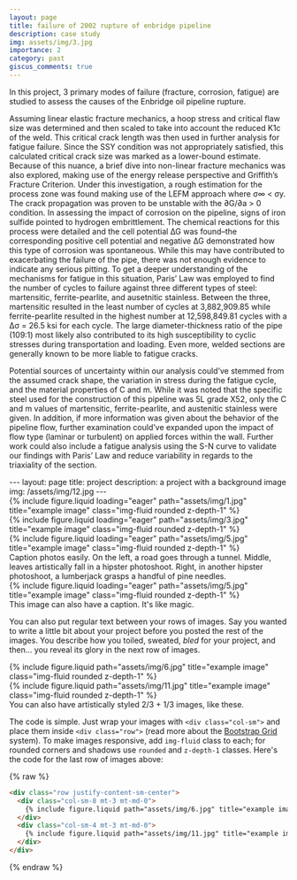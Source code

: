 ```yaml
---
layout: page
title: failure of 2002 rupture of enbridge pipeline 
description: case study
img: assets/img/3.jpg
importance: 2
category: past
giscus_comments: true
---
```


In this project, 3 primary modes of failure (fracture, corrosion, fatigue) are studied to assess the causes of the Enbridge oil pipeline rupture.

Assuming linear elastic fracture mechanics, a hoop stress and critical flaw size was determined and then scaled to take into account the reduced K1c
of the weld. This critical crack length was then used in further analysis for fatigue failure. Since the SSY condition was not appropriately satisfied, this calculated critical crack size was marked as a lower-bound estimate. Because of this nuance, a brief dive into non-linear fracture mechanics was also explored, making use of the energy release perspective and Griffith’s Fracture Criterion. Under this investigation, a rough estimation for the process zone was found making use of the LEFM approach where σ∞ < σy. The crack propagation was proven to be unstable with the ∂G/∂a > 0 condition. In assessing the impact of corrosion on the pipeline, signs of iron sulfide pointed to hydrogen embrittlement. The chemical reactions for this process were detailed and the cell potential ∆G was found–the corresponding positive cell potential and negative ∆G demonstrated how this type of corrosion was spontaneous. While this may have contributed to exacerbating the failure of
the pipe, there was not enough evidence to indicate any serious pitting. To get a deeper understanding of the mechanisms for fatigue in this situation, Paris’ Law
was employed to find the number of cycles to failure against three different types of steel: martensitic, ferrite-pearlite, and ausetnitic stainless. Between the three, martensitic resulted in the least number of cycles at 3,882,909.85 while ferrite-pearlite resulted in the highest number at 12,598,849.81 cycles with a ∆σ = 26.5 ksi for each cycle. The large diameter-thickness ratio of the pipe (109:1) most likely also contributed to its high susceptibility to cyclic stresses during transportation and loading. Even more, welded sections are generally known to be more liable to fatigue cracks.

Potential sources of uncertainty within our analysis could’ve stemmed from the assumed crack shape, the variation in stress during the fatigue cycle, and the material properties of C and m. While it was noted that the specific steel used for the construction of this pipeline was 5L grade X52, only the C and m values of martensitic, ferrite-pearlite, and austenitic stainless were given. In addition, if more information was given about the behavior of
the pipeline flow, further examination could’ve expanded upon the impact of flow type (laminar or turbulent) on applied forces within the wall. Further work could also include a fatigue analysis using the S-N curve to validate our findings with Paris’ Law and reduce variability in regards to the triaxiality of the section.


</section>
    ---
    layout: page
    title: project
    description: a project with a background image
    img: /assets/img/12.jpg
    ---

<div class="row">
    <div class="col-sm mt-3 mt-md-0">
        {% include figure.liquid loading="eager" path="assets/img/1.jpg" title="example image" class="img-fluid rounded z-depth-1" %}
    </div>
    <div class="col-sm mt-3 mt-md-0">
        {% include figure.liquid loading="eager" path="assets/img/3.jpg" title="example image" class="img-fluid rounded z-depth-1" %}
    </div>
    <div class="col-sm mt-3 mt-md-0">
        {% include figure.liquid loading="eager" path="assets/img/5.jpg" title="example image" class="img-fluid rounded z-depth-1" %}
    </div>
</div>
<div class="caption">
    Caption photos easily. On the left, a road goes through a tunnel. Middle, leaves artistically fall in a hipster photoshoot. Right, in another hipster photoshoot, a lumberjack grasps a handful of pine needles.
</div>
<div class="row">
    <div class="col-sm mt-3 mt-md-0">
        {% include figure.liquid loading="eager" path="assets/img/5.jpg" title="example image" class="img-fluid rounded z-depth-1" %}
    </div>
</div>
<div class="caption">
    This image can also have a caption. It's like magic.
</div>

You can also put regular text between your rows of images.
Say you wanted to write a little bit about your project before you posted the rest of the images.
You describe how you toiled, sweated, _bled_ for your project, and then... you reveal its glory in the next row of images.

<div class="row justify-content-sm-center">
    <div class="col-sm-8 mt-3 mt-md-0">
        {% include figure.liquid path="assets/img/6.jpg" title="example image" class="img-fluid rounded z-depth-1" %}
    </div>
    <div class="col-sm-4 mt-3 mt-md-0">
        {% include figure.liquid path="assets/img/11.jpg" title="example image" class="img-fluid rounded z-depth-1" %}
    </div>
</div>
<div class="caption">
    You can also have artistically styled 2/3 + 1/3 images, like these.
</div>

The code is simple.
Just wrap your images with `<div class="col-sm">` and place them inside `<div class="row">` (read more about the <a href="https://getbootstrap.com/docs/4.4/layout/grid/">Bootstrap Grid</a> system).
To make images responsive, add `img-fluid` class to each; for rounded corners and shadows use `rounded` and `z-depth-1` classes.
Here's the code for the last row of images above:

{% raw %}

```html
<div class="row justify-content-sm-center">
  <div class="col-sm-8 mt-3 mt-md-0">
    {% include figure.liquid path="assets/img/6.jpg" title="example image" class="img-fluid rounded z-depth-1" %}
  </div>
  <div class="col-sm-4 mt-3 mt-md-0">
    {% include figure.liquid path="assets/img/11.jpg" title="example image" class="img-fluid rounded z-depth-1" %}
  </div>
</div>
```

{% endraw %}
